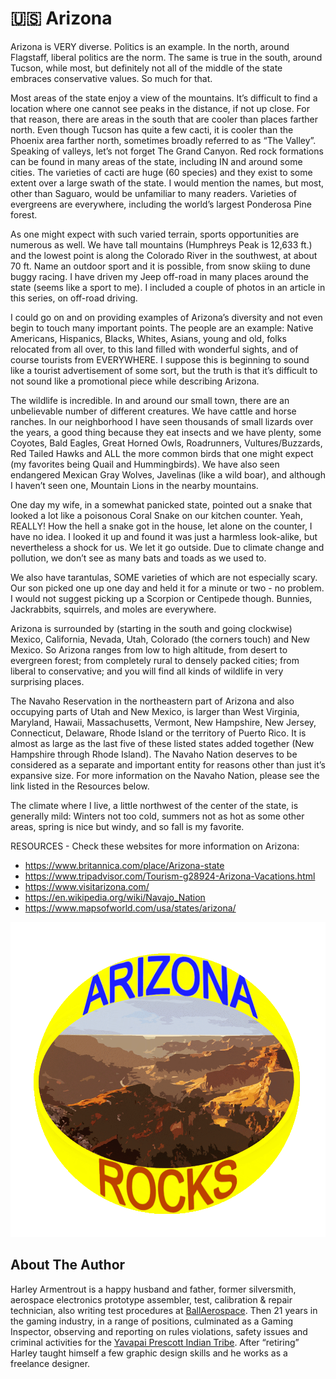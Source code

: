# 🇺🇸 Arizona

Arizona is VERY diverse. Politics is an example. In the north, around Flagstaff,
liberal politics are the norm. The same is true in the south, around Tucson,
while most, but definitely not all of the middle of the state embraces
conservative values. So much for that.

Most areas of the state enjoy a view of the mountains. It’s difficult to find a
location where one cannot see peaks in the distance, if not up close. For that
reason, there are areas in the south that are cooler than places farther north.
Even though Tucson has quite a few cacti, it is cooler than the Phoenix area
farther north, sometimes broadly referred to as “The Valley”. Speaking of
valleys, let’s not forget The Grand Canyon. Red rock formations can be found in
many areas of the state, including IN and around some cities. The varieties of
cacti are huge (60 species) and they exist to some extent over a large swath of
the state. I would mention the names, but most, other than Saguaro, would be
unfamiliar to many readers. Varieties of evergreens are everywhere, including
the world’s largest Ponderosa Pine forest.

As one might expect with such varied terrain, sports opportunities are numerous
as well. We have tall mountains (Humphreys Peak is 12,633 ft.) and the lowest
point is along the Colorado River in the southwest, at about 70 ft. Name an
outdoor sport and it is possible, from snow skiing to dune buggy racing. I have
driven my Jeep off-road in many places around the state (seems like a sport to
me). I included a couple of photos in an article in this series, on off-road
driving.

I could go on and on providing examples of Arizona’s diversity and not even
begin to touch many important points. The people are an example: Native
Americans, Hispanics, Blacks, Whites, Asians, young and old, folks relocated
from all over, to this land filled with wonderful sights, and of course tourists
from EVERYWHERE. I suppose this is beginning to sound like a tourist
advertisement of some sort, but the truth is that it’s difficult to not sound
like a promotional piece while describing Arizona.

The wildlife is incredible. In and around our small town, there are an
unbelievable number of different creatures. We have cattle and horse ranches. In
our neighborhood I have seen thousands of small lizards over the years, a good
thing because they eat insects and we have plenty, some Coyotes, Bald Eagles,
Great Horned Owls, Roadrunners, Vultures/Buzzards, Red Tailed Hawks and ALL the
more common birds that one might expect (my favorites being Quail and
Hummingbirds). We have also seen endangered Mexican Gray Wolves, Javelinas (like
a wild boar), and although I haven’t seen one, Mountain Lions in the nearby
mountains.

One day my wife, in a somewhat panicked state, pointed out a snake that looked a
lot like a poisonous Coral Snake on our kitchen counter. Yeah, REALLY! How the
hell a snake got in the house, let alone on the counter, I have no idea. I
looked it up and found it was just a harmless look-alike, but nevertheless a
shock for us. We let it go outside. Due to climate change and pollution, we
don’t see as many bats and toads as we used to.

We also have tarantulas, SOME varieties of which are not especially scary. Our
son picked one up one day and held it for a minute or two - no problem. I would
not suggest picking up a Scorpion or Centipede though. Bunnies, Jackrabbits,
squirrels, and moles are everywhere.

Arizona is surrounded by (starting in the south and going clockwise) Mexico,
California, Nevada, Utah, Colorado (the corners touch) and New Mexico. So
Arizona ranges from low to high altitude, from desert to evergreen forest; from
completely rural to densely packed cities; from liberal to conservative; and you
will find all kinds of wildlife in very surprising places.

The Navaho Reservation in the northeastern part of Arizona and also occupying
parts of Utah and New Mexico, is larger than West Virginia, Maryland, Hawaii,
Massachusetts, Vermont, New Hampshire, New Jersey, Connecticut, Delaware, Rhode
Island or the territory of Puerto Rico. It is almost as large as the last five
of these listed states added together (New Hampshire through Rhode Island). The
Navaho Nation deserves to be considered as a separate and important entity for
reasons other than just it’s expansive size. For more information on the Navaho
Nation, please see the link listed in the Resources below.

The climate where I live, a little northwest of the center of the state, is
generally mild: Winters not too cold, summers not as hot as some other areas,
spring is nice but windy, and so fall is my favorite.

RESOURCES - Check these websites for more information on Arizona:

- <https://www.britannica.com/place/Arizona-state>
- <https://www.tripadvisor.com/Tourism-g28924-Arizona-Vacations.html>
- <https://www.visitarizona.com/>
- <https://en.wikipedia.org/wiki/Navajo_Nation>
- <https://www.mapsofworld.com/usa/states/arizona/>

![arizona](_static/images/arizona/arizona.png)

## About The Author

Harley Armentrout is a happy husband and father, former silversmith, aerospace
electronics prototype assembler, test, calibration & repair technician, also
writing test procedures at [BallAerospace](https://www.ball.com/aerospace). Then
21 years in the gaming industry, in a range of positions, culminated as a Gaming
Inspector, observing and reporting on rules violations, safety issues and
criminal activities for the
[Yavapai Prescott Indian Tribe](https://buckyscasino.com/). After “retiring”
Harley taught himself a few graphic design skills and he works as a freelance
designer.
